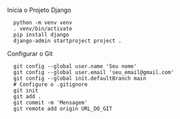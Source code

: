 

Inicia o Projeto Django


      python -m venv venv
      . venv/bin/activate
      pip install django
      django-admin startproject project .


Configurar o Git


      git config --global user.name 'Seu nome'
      git config --global user.email 'seu_email@gmail.com'
      git config --global init.defaultBranch main
      # Configure o .gitignore
      git init
      git add .
      git commit -m 'Mensagem'
      git remote add origin URL_DO_GIT
